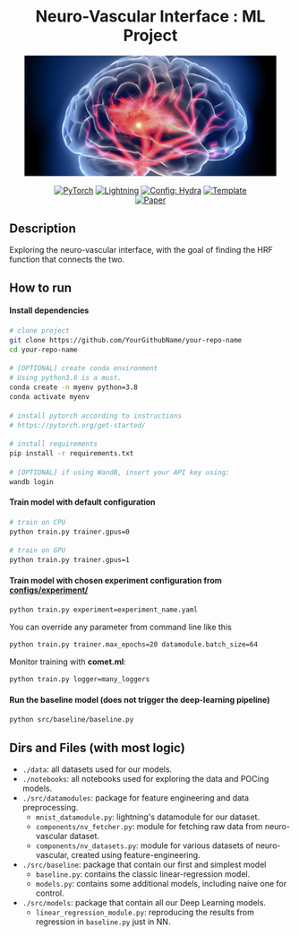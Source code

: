 <div align="center">

# Neuro-Vascular Interface : ML Project
<img width="450" src="docs/img/brain-img.jpg">

<a href="https://pytorch.org/get-started/locally/"><img alt="PyTorch" src="https://img.shields.io/badge/PyTorch-ee4c2c?logo=pytorch&logoColor=white"></a>
<a href="https://pytorchlightning.ai/"><img alt="Lightning" src="https://img.shields.io/badge/-Lightning-792ee5?logo=pytorchlightning&logoColor=white"></a>
<a href="https://hydra.cc/"><img alt="Config: Hydra" src="https://img.shields.io/badge/Config-Hydra-89b8cd"></a>
<a href="https://github.com/ashleve/lightning-hydra-template"><img alt="Template" src="https://img.shields.io/badge/-Lightning--Hydra--Template-017F2F?style=flat&logo=github&labelColor=gray"></a><br>
[![Paper](http://img.shields.io/badge/paper-arxiv.1001.2234-B31B1B.svg)](https://www.nature.com/articles/nature14539)

[//]: # ([![Conference]&#40;http://img.shields.io/badge/AnyConference-year-4b44ce.svg&#41;]&#40;https://papers.nips.cc/paper/2020&#41;)
</div>

## Description
Exploring the neuro-vascular interface, with the goal of finding the HRF function that connects the two.

## How to run

#### Install dependencies

```bash
# clone project
git clone https://github.com/YourGithubName/your-repo-name
cd your-repo-name

# [OPTIONAL] create conda environment
# Using python3.8 is a must.
conda create -n myenv python=3.8
conda activate myenv

# install pytorch according to instructions
# https://pytorch.org/get-started/

# install requirements
pip install -r requirements.txt

# [OPTIONAL] if using WandB, insert your API key using: 
wandb login
```

#### Train model with default configuration

```bash
# train on CPU
python train.py trainer.gpus=0

# train on GPU
python train.py trainer.gpus=1
```

#### Train model with chosen experiment configuration from [configs/experiment/](configs/experiment/)

```bash
python train.py experiment=experiment_name.yaml
```

You can override any parameter from command line like this

```bash
python train.py trainer.max_epochs=20 datamodule.batch_size=64
```

Monitor training with **comet.ml**:
```bash
python train.py logger=many_loggers
```

#### Run the baseline model (does not trigger the deep-learning pipeline)
```bash
python src/baseline/baseline.py
```

## Dirs and Files (with most logic)
- `./data`: all datasets used for our models.
- `./notebooks`: all notebooks used for exploring the data and POCing models.
- `./src/datamodules`: package for feature engineering and data preprocessing.
  - `mnist_datamodule.py`: lightning's datamodule for our dataset.
  - `components/nv_fetcher.py`: module for fetching raw data from neuro-vascular dataset.
  - `components/nv_datasets.py`: module for various datasets of neuro-vascular, created using feature-engineering.
- `./src/baseline`: package that contain our first and simplest model
  - `baseline.py`: contains the classic linear-regression model.
  - `models.py`: contains some additional models, including naive one for control. 
- `./src/models`: package that contain all our Deep Learning models.
  - `linear_regression_module.py`: reproducing the results from regression in `baseline.py` just in NN.